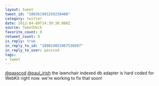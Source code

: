 ```yaml
---
layout: tweet
tweet_id: "189361903259238400"
category: twitter
date: 2012-04-09T14:39:30.000Z
source: TweetDeck
favorite_count: 0
retweet_count: 0
is_reply: true
in_reply_to_id: "189014852067536897"
in_reply_to_user: passcod
tags:
- tweet
---
```


[@passcod](https://twitter.com/@passcod) [@paul_irish](https://twitter.com/@paul_irish) the lawnchair indexed db adapter is hard coded for WebKit right now. we're working to fix that soon!
